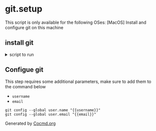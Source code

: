 # git.setup

This script is only available for the following OSes: [MacOS]
Install and configure git on this machine

## install git
<details><summary>script to run</summary>

```shell
# check if git is installed first, if yes print message and leave
if git --version > /dev/null; then
  echo "Git is already installed, skipping..."
  exit 0
fi
brew install git

```

</details>



## Configue git
This step requires some additional parameters, make sure to add them to the command below

* `username`
* `email`

```shell
git config --global user.name "{{username}}"
git config --global user.email "{{email}}"

```



Generated by [Cocmd.org](https://cocmd.org)